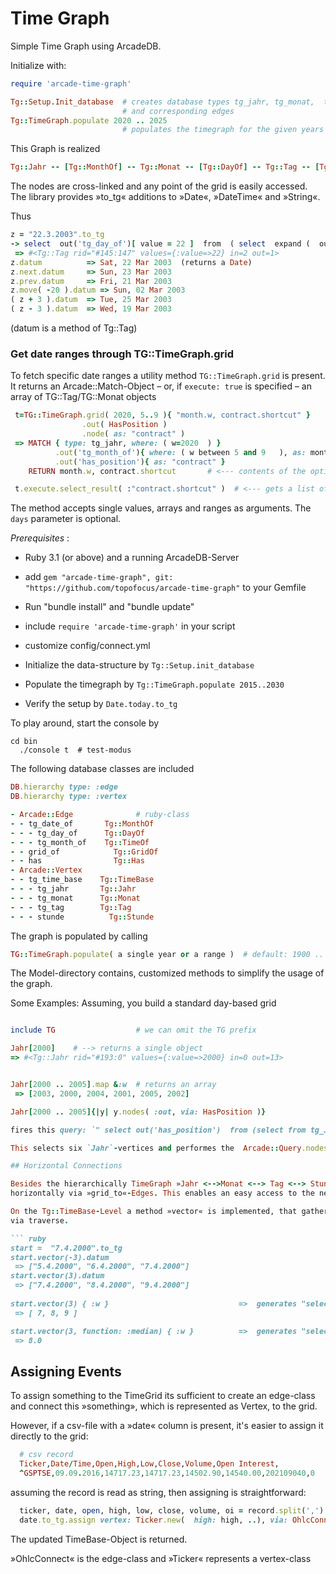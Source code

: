 # Time Graph 

Simple Time Graph using ArcadeDB. 

Initialize with:
```ruby
require 'arcade-time-graph'

Tg::Setup.Init_database  # creates database types tg_jahr, tg_monat,  tg_tag 
                         # and corresponding edges
Tg::TimeGraph.populate 2020 .. 2025 
                         # populates the timegraph for the given years

```


This Graph is realized

```ruby
Tg::Jahr -- [Tg::MonthOf] -- Tg::Monat -- [Tg::DayOf] -- Tg::Tag -- [Tg::TimeOf] -- Tg::Stunde
```
The nodes are cross-linked and any point of the grid is easily accessed.  
The library provides »to_tg« additions to »Date«, »DateTime« and »String«. 

Thus

```ruby
z = "22.3.2003".to_tg
-> select  out('tg_day_of')[ value = 22 ]  from  ( select  expand (  out('tg_month_of')[ value = 3 ]  ) from  ( select from tg_jahr where value = 2003  )   )
 => #<Tg::Tag rid="#145:147" values={:value=>22} in=2 out=1>
z.datum          => Sat, 22 Mar 2003  (returns a Date)
z.next.datum     => Sun, 23 Mar 2003
z.prev.datum     => Fri, 21 Mar 2003
z.move( -20 ).datum => Sun, 02 Mar 2003 
( z + 3 ).datum  => Tue, 25 Mar 2003
( z - 3 ).datum  => Wed, 19 Mar 2003

```
(datum is a method of Tg::Tag)

### Get date ranges through TG::TimeGraph.grid

To fetch specific date ranges a utility method `TG::TimeGraph.grid` is present.
It returns an Arcade::Match-Object –  or, if `execute: true` is specified  – an array of TG::Tag/TG::Monat objects

```ruby 
 t=TG::TimeGraph.grid( 2020, 5..9 ){ "month.w, contract.shortcut" }
                .out( HasPosition )
                .node( as: "contract" )
 => MATCH { type: tg_jahr, where: ( w=2020  ) }
          .out('tg_month_of'){ where: ( w between 5 and 9   ), as: month }
          .out('has_position'){ as: "contract" } 
    RETURN month.w, contract.shortcut       # <--- contents of the optional block 

 t.execute.select_result( :"contract.shortcut" )  # <--- gets a list of shortcuts only
```
The method accepts single values, arrays and ranges as arguments.
The `days` parameter is optional. 



*Prerequisites* : 
* Ruby 3.1 (or above)  and a running ArcadeDB-Server
* add `gem "arcade-time-graph", git: "https://github.com/topofocus/arcade-time-graph"` to your Gemfile
* Run "bundle install" and "bundle update"
* include `require 'arcade-time-graph'` in your script
* customize config/connect.yml

* Initialize the data-structure by `Tg::Setup.init_database`
* Populate the timegraph by `Tg::TimeGraph.populate 2015..2030`
* Verify the setup by `Date.today.to_tg`

To play around, start the console by
```
cd bin
  ./console t  # test-modus
```

The following database classes are included
```ruby
DB.hierarchy type: :edge 
DB.hierarchy type: :vertex 

- Arcade::Edge				# ruby-class
- - tg_date_of       Tg::MonthOf
- - - tg_day_of      Tg::DayOf
- - - tg_month_of    Tg::TimeOf
- - grid_of		       Tg::GridOf
- - has    		       Tg::Has
- Arcade::Vertex 
- - tg_time_base    Tg::TimeBase
- - - tg_jahr       Tg::Jahr
- - - tg_monat      Tg::Monat
- - - tg_tag        Tg::Tag
- - - stunde	      Tg::Stunde
```

The graph is populated by calling 

```ruby
TG::TimeGraph.populate( a single year or a range )  # default: 1900 .. 2050
```


The Model-directory contains, customized methods to simplify the usage of the graph.

Some Examples:
Assuming, you build a standard day-based grid

```ruby

include TG					# we can omit the TG prefix

Jahr[2000]    # --> returns a single object
=> #<Tg::Jahr rid="#193:0" values={:value=>2000} in=0 out=13> 


Jahr[2000 .. 2005].map &:w  # returns an array
 => [2003, 2000, 2004, 2001, 2005, 2002] 

Jahr[2000 .. 2005]{|y| y.nodes( :out, via: HasPosition )}

fires this query: `" select out('has_position')  from (select from tg_Jahr where w  between 2000 and 2005) "`

This selects six `Jahr`-vertices and performes the  Arcade::Query.nodes command on the selection. 

## Horizontal Connections

Besides the hierarchically TimeGraph »Jahr <-->Monat <--> Tag <--> Stunde«  the Vertices are connected
horizontally via »grid_to«-Edges. This enables an easy access to the neighbours.

On the Tg::TimeBase-Level a method »vector« is implemented, that gathers :adjacent vertices 
via traverse.

``` ruby
start =  "7.4.2000".to_tg
start.vector(-3).datum
 => ["5.4.2000", "6.4.2000", "7.4.2000"] 
start.vector(3).datum
 => ["7.4.2000", "8.4.2000", "9.4.2000"] 
 
start.vector(3) { :w }                             =>  generates "select w from ..."
 => [ 7, 8, 9 ]

start.vector(3, function: :median) { :w }          =>  generates "select median(w)  from ..."
 => 8.0
```

## Assigning Events

To assign something to the TimeGrid its sufficient to create an edge-class and connect this »something», 
which is represented as Vertex, to the grid. 

However, if a csv-file  with a »date« column is present, it's easier to assign it directly 
to the grid:

``` ruby
  # csv record 
  Ticker,Date/Time,Open,High,Low,Close,Volume,Open Interest,
  ^GSPTSE,09.09.2016,14717.23,14717.23,14502.90,14540.00,202109040,0
```
assuming the record is read as string, then assigning is straightforward:
``` ruby
  ticker, date, open, high, low, close, volume, oi = record.split(',')
  date.to_tg.assign vertex: Ticker.new(  high: high, ..), via: OhlcConnect,  symbol: ticker 
``` 
The updated TimeBase-Object is returned. 

»OhlcConnect« is the edge-class and »Ticker« represents a vertex-class
